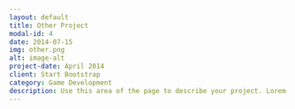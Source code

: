 ```yaml
---
layout: default
title: Other Project
modal-id: 4
date: 2014-07-15
img: other.png
alt: image-alt
project-date: April 2014
client: Start Bootstrap
category: Game Development
description: Use this area of the page to describe your project. Lorem ipsum dolor sit amet, consectetur adipisicing elit. Mollitia neque assumenda ipsam nihil, molestias magnam, recusandae quos quis inventore quisquam velit asperiores, vitae? Reprehenderit soluta, eos quod consequuntur itaque. Nam.
---
```

